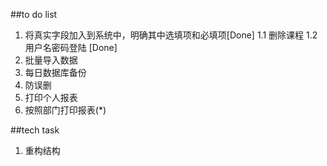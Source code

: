 ##to do list
1. 将真实字段加入到系统中，明确其中选填项和必填项[Done]
1.1 删除课程
1.2 用户名密码登陆 [Done]
2. 批量导入数据
3. 每日数据库备份
4. 防误删
5. 打印个人报表
6. 按照部门打印报表(*)


##tech task
1. 重构结构
